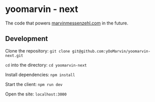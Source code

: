 # yoomarvin - next

The code that powers [marvinmessenzehl.com](https://marvinmessenzehl.com) in the future.

## Development

Clone the repository:
`git clone git@github.com:yOoMarvin/yoomarvin-next.git`

`cd` into the directory:
`cd yoomarvin-next`

Install dependencies:
`npm install`

Start the client:
`npm run dev`

Open the site:
`localhost:3000`
